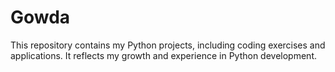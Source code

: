 # Gowda
This repository contains my Python projects, including coding exercises and applications. It reflects my growth and experience in Python development.
